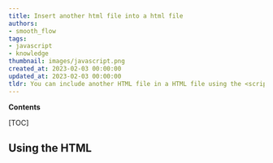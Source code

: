 ```yaml
---
title: Insert another html file into a html file
authors:
- smooth_flow
tags:
- javascript
- knowledge
thumbnail: images/javascript.png
created_at: 2023-02-03 00:00:00
updated_at: 2023-02-03 00:00:00
tldr: You can include another HTML file in a HTML file using the <script> tag with the `src` attribute set to the path of the HTML file.
---
```


**Contents**

[TOC]

## Using the HTML <script> Tag

The <script> tag can be used to include an external HTML file in a HTML file. The <script> tag should be used in the <head> section of the HTML file, and the `src` attribute should be used to specify the path of the external HTML file.

```html
<head>
  <script src="path/to/external/file.html"></script>
</head>
```

## Using the HTML <iframe> Tag

The <iframe> tag can also be used to include an external HTML file in a HTML file. The <iframe> tag should be placed where the external HTML file should be displayed in the HTML file. The `src` attribute should be used to specify the path of the external HTML file.

```html
<body>
  <iframe src="path/to/external/file.html"></iframe>
</body>
```

## Using the HTML <object> Tag

The <object> tag can also be used to include an external HTML file in a HTML file. The <object> tag should be placed where the external HTML file should be displayed in the HTML file. The `data` attribute should be used to specify the path of the external HTML file.

```html
<body>
  <object data="path/to/external/file.html"></object>
</body>
```

## Using the HTML <embed> Tag

The <embed> tag can also be used to include an external HTML file in a HTML file. The <embed> tag should be placed where the external HTML file should be displayed in the HTML file. The `src` attribute should be used to specify the path of the external HTML file.

```html
<body>
  <embed src="path/to/external/file.html"></embed>
</body>
```
